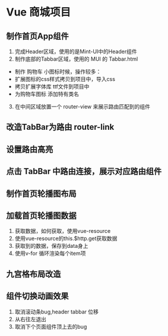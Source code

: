 #  Vue 商城项目
##  制作首页App组件
1. 完成Header区域，使用的是Mint-UI中的Header组件
2. 制作底部的Tabbar区域，使用的 MUI 的 Tabbar.html
 + 制作 购物车 小图标时候，操作较多：
 + 扩展图标的css样式拷贝到项目中，导入css
 + 拷贝扩展字体库 ttf文件到项目中
 + 为购物车图标 添加特有类名
3. 在中间区域放置一个 router-view 来展示路由匹配到的组件

##  改造TabBar为路由 router-link

##  设置路由高亮

##  点击 TabBar 中路由连接，展示对应路由组件

##  制作首页轮播图布局

##  加载首页轮播图数据
1.  获取数据，如何获取，使用vue-resource
2.  使用vue-resource的this.$http.get获取数据
3.  获取到的数据，保存到data身上
4.  使用v-for 循环渲染每个item项

##  九宫格布局改造

##  组件切换动画效果
1.  取消滚动条bug,header tabbar 位移
2.  从右往左退出
3.  取消下个页面组件顶上去的bug